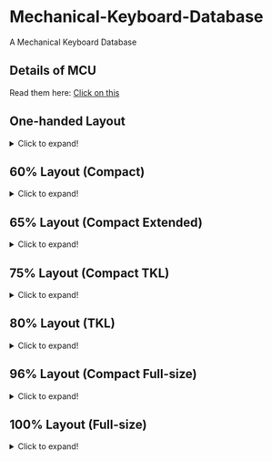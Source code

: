 # Mechanical-Keyboard-Database

A Mechanical Keyboard Database

## Details of MCU
Read them here: [Click on this](https://github.com/SonixQMK/Mechanical-Keyboard-Database/tree/main/docs)

## One-handed Layout
<details>
  <summary>Click to expand!</summary>

  | Brand    | Model | MCU  | Rebrand MCU | QMK  | Link | Backlight | Hotswap | Wireless | KLE                                                                                    |
  | -------- | ----- | ---- | ----------- | ---- | ---- | --------- | ------- | -------- | -------------------------------------------------------------------------------------- |
  | Redragon | K583  | ?    | SN32F268    | No   |      | RGB       | No      | No       | [Here](http://www.keyboard-layout-editor.com/#/gists/6a9dc51ff1d85ed903a189ab8cdde281) |
  | Redragon | K585  | ?    | SN32F268    | No   |      | RGB       | All     | No       | [Here](http://www.keyboard-layout-editor.com/#/gists/8eac8002c2866278d45ddfb863a33a24) |
  |          |       |      |             |      |      |           |         |          |                                                                                        |
</details>

## 60% Layout (Compact)
<details>
  <summary>Click to expand!</summary>
  
  ## 61 Keys

  | Brand        | Model     | MCU        | Rebrand MCU | QMK  | Link                         | Backlight | Hotswap | Wireless      | KLE                                                                                    |
  | ------------ | ------    | ---------- | ----------- | ---- | -----------------------------| --------- | ------- | ------------- | -------------------------------------------------------------------------------------- |
  | Ajazz        | K620T     | HFD2201KBA | SN32F248B   | No   |                              | RGB       | No      | Bluetooth 3.0 | [Here](http://www.keyboard-layout-editor.com/#/gists/a9f5d67eeace4c41a4a615754a3916f1) |
  | Akko         | 3061S     | ?          | SN32F248B   | WIP  |                              | RGB       | No      | Bluetooth 5.0 | [Here](http://www.keyboard-layout-editor.com/#/gists/4d274d324ddd2086387a1ace5ed84635) |
  | E-Dra        | EK361W    | ?          | SN32F248B   | No   |                              | RGB       | All     | No            | [Here](http://www.keyboard-layout-editor.com/#/gists/abdebfbedcb2906eccb7061d52101643) |
  | FlashQuark   | Horizon Z | HFD2201KBA | SN32F248B   | WIP  |                              | RGB       | No      | Bluetooth 5.0 |                                                                                        |
  | IQUNIX       | F60       | VS11K09A-1 | SN32F248B   | No   |                              | RGB       | All     | No            | [Here](http://www.keyboard-layout-editor.com/#/gists/96918d46c4a13ee1673cef0b9c3654fa) |
  | Kemove       | K61 Shadow | HFD2201KBA | SN32F248B   | WIP  | [Here](https://github.com/stanley-fork/qmk_firmware_sonix/tree/sn32_develop/keyboards/kemove/dk61) | RGB       | All      | Bluetooth 5.0 |          |
  | Motospeed    | CK62      | HFD2201KBA | SN32F248B   | No   |                              | RGB       | No      | Bluetooth 5.0 |                                                                                        |
  | NOS          | C-450     | HFD2201KBA | SN32F248B  | No    |                              | RGB       | No      | No            |                                        
  | Redragon     | K530      | VS11K09A-1 | SN32F248B   | WIP  | [Here](https://git.io/JO3Wy) | RGB       | All     | Bluetooth 5.0 | [Here](http://www.keyboard-layout-editor.com/#/gists/8be3e599dc4f67b6c0f00cc80a60cd65) |
  | Redragon     | K630      | VS11K09A-1 | SN32F248B   | No   |                              | RGB       | All     | No            | [Here](http://www.keyboard-layout-editor.com/#/gists/2ca9bf368b2f987c0c0be06c28ff071c) |
  | Royal Kludge | RK61      | ?          | SN32F268    | WIP  | [Here](https://git.io/JO3cI) | White     | No      | Bluetooth 3.0 | [Here](http://www.keyboard-layout-editor.com/#/gists/a9f5d67eeace4c41a4a615754a3916f1) |
  | Smart Duck   | XS61      | ?          | SN32F248B   | WIP  | [Here](https://git.io/JO3Wy) | RGB       | No      | No            | [Here](http://www.keyboard-layout-editor.com/#/gists/94e3e00626d7563ed4bbea687e20e841) |
  |              |           |            |             |      |                              |           |         |               |                                                                                        |
  ## 62 Keys
    
  | Brand        | Model     | MCU        | Rebrand MCU | QMK  | Link                         | Backlight | Hotswap | Wireless      | KLE                                                                                    |
  | ------------ | ------    | ---------- | ----------- | ---- | -----------------------------| --------- | ------- | ------------- | -------------------------------------------------------------------------------------- |
  | Deltaco      | WK85B     | HFD2201KBA | SN32F248B   | WIP  | [Here](https://git.io/JuKf7) | RGB       | No      | No            | [Here](http://www.keyboard-layout-editor.com/#/gists/7452d2f598a8a3be921e26ef6f4c3307) |
  
  ## 63 Keys

  | Brand          | Model  | MCU        | Rebrand MCU | QMK  | Link                         | Backlight | Hotswap | Wireless      | KLE                                                                                    |
  | -------------- | ------ | ---------- | ----------- | ---- | ---------------------------- | --------- | ------- | ------------- | -------------------------------------------------------------------------------------- |
  | Kemove(Dierya) | DK63   | VS11K09A-1 | SN32F248B   | WIP  | [Here](https://git.io/JO34J) | RGB       | All     | Bluetooth 5.1 | [Here](http://www.keyboard-layout-editor.com/#/gists/63afa32b87fe017ce0f906ef69d5122c) |
  | BlitzWolf      | BW-KB1 | HFD2201KBA | SN32F248B   | WIP  | [Here](https://git.io/JnqDK) | RGB       | No      | Bluetooth 5.0 | [Here](http://www.keyboard-layout-editor.com/#/gists/5f7aeadfe4f86b70b7ad6350d0fbedb5) |
  |                |        |            |             |      |                              |           |         |               |                                                                                        |

  ## 66 Keys

  | Brand           | Model | MCU      | Rebrand MCU | QMK  | Link | Backlight | Hotswap | Wireless | KLE                                                                                    |
  | --------------- | ----- | -------- | ----------- | ---- | ---- | --------- | ------- | -------- | -------------------------------------------------------------------------------------- |
  | Womier(GamaKay) | K66   | VS11K16A | SN32F268    | WIP  |      | RGB       | All     | No       | [Here](http://www.keyboard-layout-editor.com/#/gists/8ddceb2e7bdef2bfa16d6c0825257358) |
  |                 |       |          |             |      |      |           |         |          |                                                                                        |
</details>

## 65% Layout (Compact Extended)
<details>
  <summary>Click to expand!</summary>

  ## 68 Keys

  | Brand        | Model     | MCU    | Rebrand MCU | QMK  | Link                         | Backlight | Hotswap | Wireless      | KLE                                                                                    |
  | ------------ | --------- | ------ | ----------- | ---- | -----------------------------| --------- | ------- | ------------- | -------------------------------------------------------------------------------------- |
  | Akko         | 3068      | ?      | SN32F268    | No   |                              | No        | No      | Bluetooth 3.0 | [Here](http://www.keyboard-layout-editor.com/#/gists/b951590d73a88acfa7548439a9755a06) |
  | Akko         | 3068      | ?      | SN32F268    | No   |                              | White     | No      | Bluetooth 5.0 | [Here](http://www.keyboard-layout-editor.com/#/gists/63badde2007beb3e091436cc714cb58d) |
  | Akko         | 3068 v2   | ?      | SN32F248B   | No   |                              | RGB       | All     | Bluetooth 5.0 | [Here](http://www.keyboard-layout-editor.com/#/gists/c9060a33124daf5f2ddfc549bcdd6093) |
  | KeyDous      | NJ68      | M103CB | NUC123      | No   |                              | RGB       | All     | Bluetooth 5.0 | [Here](http://www.keyboard-layout-editor.com/#/gists/217036f674eb6cb34f9d9a87f2274fb4) |
  | Royal Kludge | RK68(855) | ?      | SN32F268    | WIP  | [Here](https://git.io/JO3cO) | White     | All     | Bluetooth 5.1 | [Here](http://www.keyboard-layout-editor.com/#/gists/0721c17468666207f84fcab230130ec9) |
  |              |           |        |             |      |                              |           |         |               |                                                                                        |
</details>

## 75% Layout (Compact TKL)
<details>
  <summary>Click to expand!</summary>

  ## 82 Keys

  | Brand | Model       | MCU        | Rebrand MCU | QMK  | Link                         | Backlight | Hotswap | Wireless | KLE                                                                                    |
  | ----- | ----------- | ---------- | ----------- | ---- | -----------------------------| --------- | ------- | -------- | -------------------------------------------------------------------------------------- |
  | Ajazz | AK33 (BJ33) | VS11K09A   | SN32F248    | WIP  | [Here](https://git.io/JO3Wy) | RGB       | No      | No       | [Here](http://www.keyboard-layout-editor.com/#/gists/24d293cad6cedaf6be937016c4f02311) |
  | Ajazz | AK33 (SG33) | VS11K09A-1 | SN32F248B   | WIP  | [Here](https://git.io/JO3Wy) | RGB       | No      | No       | [Here](http://www.keyboard-layout-editor.com/#/gists/24d293cad6cedaf6be937016c4f02311) |
  | Ajazz | AK33        | ?          | SN32F268    | No   |                              | White     | No      | No       | [Here](http://www.keyboard-layout-editor.com/#/gists/24d293cad6cedaf6be937016c4f02311) |
  |       |             |            |             |      |                              |           |         |          |                                                                                        |

  ## 84 Keys

  | Brand         | Model   | MCU        | Rebrand MCU | QMK  | Link | Backlight | Hotswap | Wireless                | KLE                                                                                    |
  | ------------- | ------- | ---------- | ----------- | ---- | ---- | --------- | ------- | ----------------------- | -------------------------------------------------------------------------------------- |
  | Akko          | 3084    | VS11K17A   | SN32F268    | No   |      | No        | No      | Bluetooth 3.0           | [Here](http://www.keyboard-layout-editor.com/#/gists/399700dca7f39a347f8f89d752b46bda) |
  | Akko          | 3084    | VS11K17A   | SN32F268    | WIP  |      | White     | No      | Bluetooth 5.0           | [Here](http://www.keyboard-layout-editor.com/#/gists/f92a481c5b2a026e23ae2217ac37c32e) |
  | Akko          | 3084 v2 | ?          | SN32F268    | No   |      | No        | All     | No                      | [Here](http://www.keyboard-layout-editor.com/#/gists/0483653eb4a87fd92bb5c94cb4074aee) |
  | Keychron/京造 | K2      | VS11K17A   | SN32F268    | No   |      | White     | All     | Bluetooth 5.1           | [Here](http://www.keyboard-layout-editor.com/#/gists/24d293cad6cedaf6be937016c4f02311) |
  | Keychron      | K2      | VS11K09A-1 | SN32F248B   | No   |      | RGB       | All     | Bluetooth 5.1           | [Here](http://www.keyboard-layout-editor.com/#/gists/24d293cad6cedaf6be937016c4f02311) |
  | Royal Kludge  | RK84    | ?          | SN32F248B   | No   |      | RGB       | All     | Bluetooth 5.1 & 2.4 GHz | [Here](http://www.keyboard-layout-editor.com/#/gists/be675867e0d684b31418a4179be5f231) |
  |               |         |            |             |      |      |           |         |                         |                                                                                        |
</details>

## 80% Layout (TKL)
<details>
  <summary>Click to expand!</summary>

  ## 87 Keys

  | Brand                   | Model             | MCU           | Rebrand MCU | QMK                                  | Link                         | Backlight | Hotswap | Wireless      | KLE                                                                                    |
  | ----------------------- | ----------------  | ------------- | ----------- | ------------------------------------ | -----------------------------| --------- | ------- | ------------- | -------------------------------------------------------------------------------------- |
  | 1stPlayer               | MK8               | NUC121SC2AE   | No          | WIP                                  |                              | RGB       | 13 Keys | No            | [Here](http://www.keyboard-layout-editor.com/#/gists/8151dafe2cbd653ffe7df9b99f14d9b3) |
  | 1stPlayer               | DK5.0 Lite        | BYK816        | ?           | No                                   |                              | RGB       | No      | No            | [Here](http://www.keyboard-layout-editor.com/#/gists/1808dda040416cfafe36329d84907a35) |
  | Ajazz                   | K870T             | HFD2201KBA    | SN32F248B   | No                                   |                              | RGB       | No      | Bluetooth 5.0 | [Here](http://www.keyboard-layout-editor.com/#/gists/5e46c1b6ac2cc5ca9afb559722431e14) |
  | Akko                    | 3087              | ?             | SN32F268    | No                                   |                              | No        | No      | No            | [Here](http://www.keyboard-layout-editor.com/#/gists/d49ecd7a294736ea585fc5cca242eecd) |
  | Akko                    | 3087 v2           | ?             | SN32F268    | No                                   |                              | No        | No      | No            | [Here](http://www.keyboard-layout-editor.com/#/gists/9c4a1e0d3bb7fadc54094c535957b660) |
  | Akko                    | 3087S             | ?             | SN32F248B   | No                                   |                              | No        | No      | No            | [Here](http://www.keyboard-layout-editor.com/#/gists/5e68841bbc7bafc7342131127bb0cba2) |
  | E-Dra                   | EK387             | VS11K09A-1    | SN32F248B   | No                                   |                              | RGB       | All     | No            | [Here](http://www.keyboard-layout-editor.com/#/gists/d879c29f46369b00d314f9c677a06876) |
  | GANSS                   | GS87D             | HFD48KP500    | SN32F268    | No                                   |                              | White     | No      | Bluetooth 3.0 | [Here](http://www.keyboard-layout-editor.com/#/gists/edea1f92ede1cb04a99b1e7cd4631797) |
  | Glorious PC Gaming Race | GMMK TKL 2020     | VS11K13A      | SN32F268    | No                                   |                              | RGB       | All     | No            | [Here](http://www.keyboard-layout-editor.com/#/gists/4bd6c41cc5330b1e875fff528ac4a627) |
  | HyperX                  | Alloy Origin Core | SN32F247B     | No          | No                                   |                              | RGB       | No      | No            | [Here](http://www.keyboard-layout-editor.com/#/gists/86d62bb80b0d06240d9b6507bc0c07fa) |
  | iKBC                    | F87               | HT32F1854     | No          | No                                   |                              | RGB       | No      | No            | [Here](http://www.keyboard-layout-editor.com/#/gists/6de08aa78aa96ceecbff24080d628b9e) |
  | IQUNIX                  | SLIM87            | VS11K09A-1    | SN32F248B   | No                                   |                              | RGB       | All     | No            | [Here](http://www.keyboard-layout-editor.com/#/gists/fb2f550a259d4d9d4c99aa3b25a70ef4) |
  | Keychron                | C1 (White)        | HFD48KC900    | SN32F268    | No                                   |                              | White     | No      | No            |                                                                                        |
  | Redragon                | K552              | VS11K09A      | SN32F248    | WIP                                  | [Here](https://git.io/JO3Wy) | RGB       | No      | No            | [Here](http://www.keyboard-layout-editor.com/#/gists/b36dcdea15c466a83d6de389b05cf7c5) |
  | Redragon                | K552-1            | VS11K09A      | SN32F248    | WIP                                  | [Here](https://git.io/JO3Wy) | RGB       | All     | No            | [Here](http://www.keyboard-layout-editor.com/#/gists/b36dcdea15c466a83d6de389b05cf7c5) |
  | Redragon                | K552-2 (Rare)     | VS11K09A      | SN32F248    | WIP                                  | [Here](https://git.io/JO3Wy) | RGB       | All     | No            | [Here](http://www.keyboard-layout-editor.com/#/gists/b36dcdea15c466a83d6de389b05cf7c5) |
  | Redragon                | K552-2            | VS11K09A-1    | SN32F248B   | WIP                                  | [Here](https://git.io/JO3Wy) | RGB       | All     | No            | [Here](http://www.keyboard-layout-editor.com/#/gists/b36dcdea15c466a83d6de389b05cf7c5) |
  | Redragon                | K553              | VS11K09A      | SN32F248    | WIP                                  | [Here](https://git.io/JO3Wy) | RGB       | All     | No            | [Here](http://www.keyboard-layout-editor.com/#/gists/4ead61527722aa43efa4ad3ef3cbe5a6) |
  | Redragon                | K553-1            | VS11K09A-1    | SN32F248B   | WIP                                  | [Here](https://git.io/JO3Wy) | RGB       | All     | No            | [Here](http://www.keyboard-layout-editor.com/#/gists/4ead61527722aa43efa4ad3ef3cbe5a6) |
  | Redragon                | K587              | VS11K09A-1    | SN32F248B   | No                                   |                              | RGB       | All     | No            | [Here](http://www.keyboard-layout-editor.com/#/gists/5cdcf1c8179a390e7c7890445f3fcf7a) |
  | Redragon                | K587-PRO          | VS11K09A-1    | SN32F248B   | No                                   |                              | RGB       | All     | No            | [Here](http://www.keyboard-layout-editor.com/#/gists/5cdcf1c8179a390e7c7890445f3fcf7a) |
  | Redragon                | K588              | VS11K09A-1    | SN32F248B   | No                                   |                              | RGB       | All     | No            | [Here](http://www.keyboard-layout-editor.com/#/gists/f5b4d7a2eaac30c33a1db9d5dda7f473) |
  | Redragon                | K588-PRO          | VS11K09A-1    | SN32F248B   | No                                   |                              | RGB       | All     | No            | [Here](http://www.keyboard-layout-editor.com/#/gists/f5b4d7a2eaac30c33a1db9d5dda7f473) |
  | SPCGear                 | GK530 Tournament  | VS11K09A      | SN32F248    | WIP                                  | [Here](https://git.io/JO3Wy) | RGB       | No      | No            | [Here](http://www.keyboard-layout-editor.com/#/gists/7d46368626ddc9ee3fe0ffdb09105806) |
  | SPCGear                 | GK630 Tournament  | ?             | SN32F248B   | No                                   |                              | RGB       | No      | No            | [Here](http://www.keyboard-layout-editor.com/#/gists/7d2c3c1ad39fa99e7e7fd04798472d21) |
  | Tecware                 | Phantom 87        | VS11K13A      | SN32F268    | No                                   |                              | RGB       | All     | No            | [Here](http://www.keyboard-layout-editor.com/#/gists/bf2171b909d796d4333a5b3536f7bf23) |
  | Yuemi/Xiaomi            | Yuemi Pro MK02    | STM32F072C8T6 | No          | [Official QMK](https://git.io/JO3C1) | [Here](https://git.io/JO3nF) | White     | No      | No            | [Here](http://www.keyboard-layout-editor.com/#/gists/fcd42696d0ff4d0788870460b5401b22) |
  |                         |                   |               |             |                                      |                              |           |         |               |                                                                                        |
</details>

## 96% Layout (Compact Full-size)
<details>
  <summary>Click to expand!</summary>

  ## 98 Keys

  | Brand          | Model   | MCU         | Rebrand MCU | QMK  | Link | Backlight | Hotswap | Wireless                | KLE                                                                                    |
  | -------------- | ------- | ----------- | ----------- | ---- | ---- | --------- | ------- | ----------------------- | -------------------------------------------------------------------------------------- |
  | Akko           | 3098    | ?           | SN32F268    | No   |      | No        | No      | No                      | [Here](http://www.keyboard-layout-editor.com/#/gists/1980ac11b7d5217c90c5157f07a7c022) |
  | Akko           | 3098 v2 | ?           | ?           | No   |      | No        | All     | No                      | [Here](http://www.keyboard-layout-editor.com/#/gists/72b4d4da3389a1ddd66b6689e6787eba) |
  | Flesports/腹灵 | FL980   | NUC121SC2AE | No          | No   |      | RGB       | All     | Bluetooth 5.0 & 2.4 GHz | [Here](http://www.keyboard-layout-editor.com/#/gists/8d3fc231a29b0fc8240d4c4553998f25) |
  |                |         |             |             |      |      |           |         |                         |                                                                                        |

  ## 100 Keys

  | Brand        | Model      | MCU  | Rebrand MCU | QMK  | Link | Backlight | Hotswap | Wireless                | KLE                                                                                    |
  | ------------ | ---------- | ---- | ----------- | ---- | ---- | --------- | ------- | ----------------------- | -------------------------------------------------------------------------------------- |
  | Royal Kludge | RK100(860) | ?    | ?           | No   |      | White     | All     | Bluetooth 5.0 & 2.4 GHz | [Here](http://www.keyboard-layout-editor.com/#/gists/708d3282ca2169d08408cd1c718991c4) |
  |              |            |      |             |      |      |           |         |                         |                                                                                        |
</details>

## 100% Layout (Full-size)
<details>
  <summary>Click to expand!</summary>

  ## 104 Keys

  | Brand     | Model             | MCU        | Rebrand MCU | QMK  | Link                         | Backlight | Hotswap | Wireless | KLE                                                                                    |
  | --------- | ----------------- | ---------- | ----------- | ---- | ---------------------------- | --------- | ------- | -------- | -------------------------------------------------------------------------------------- |
  | 1stPlayer | Bullet Hunter MK6 | VS11K09A   | SN32F248    | No   |                              | RGB       | No      | No       | [Here](http://www.keyboard-layout-editor.com/#/gists/fcefa4d3f55078d166ddd97ffb8580a2) |
  | 1stPlayer | DK5.0             | BYK816     | ?           | No   |                              | RGB       | No      | No       | [Here](http://www.keyboard-layout-editor.com/#/gists/9f69e32d68d8b06c1bf3c3b61c4cfacc) |
  | DareU     | EK1280            | VS11K09A-1 | SN32F248B   | No   |                              | RGB       | ?       | No       | [Here](http://www.keyboard-layout-editor.com/#/gists/0baaf6fb54455db1c38ceccf737456ea) |
  | E-Dra     | EK3104            | VS11K09A-1 | SN32F248B   | No   |                              | RGB       | All     | No       | [Here](http://www.keyboard-layout-editor.com/#/gists/1b08e9d6709f70179504e059fe2c6e70) |
  | E-Dra     | EK308             | VS11K09A-1 | SN32F248B   | No   |                              | RGB       | ?       | No       | [Here](http://www.keyboard-layout-editor.com/#/gists/b0c06905a60e508c811958b9d2e9c658) |
  | Gamepower | OGRE              | VS11K09A-1 | SN32F248B   | No   |                              | RGB       | No      | No       | [Here](http://www.keyboard-layout-editor.com/#/gists/368bafc4c3a3c8d2ba0bcea65929771e) |
  | HyperX    | Alloy Origin      | SN32F247B  | No          | No   |                              | RGB       | No      | No       | [Here](http://www.keyboard-layout-editor.com/#/gists/fc66cef8981c1d68aae0d1e678d1b997) |
  | Redragon  | K512              | ?          | SN32F268    | No   |                              | RGB       | No      | No       | [Here](http://www.keyboard-layout-editor.com/#/gists/6633a259a2e2f86aa0b6989fedf5335e) |
  | Redragon  | K556              | VS11K09A-1 | SN32F248B   | WIP  | [Here](https://git.io/JO3Wy) | RGB       | All     | No       | [Here](http://www.keyboard-layout-editor.com/#/gists/c0008dfb1f2ba3a1d191533580ce1b4c) |
  | Redragon  | K557              | VS11K09A-1 | SN32F248B   | No   |                              | RGB       | All     | No       | [Here](http://www.keyboard-layout-editor.com/#/gists/305bd83e0b820b9211597cebc16622b2) |
  | Redragon  | K559              | VS11K09A-1 | SN32F248B   | No   |                              | RGB       | All     | No       | [Here](http://www.keyboard-layout-editor.com/#/gists/178c7dc4d033243ae20433f69e13ba97) |
  | Redragon  | K563              | VS11K09A-1 | SN32F248B   | No   |                              | RGB       | All     | No       | [Here](http://www.keyboard-layout-editor.com/#/gists/b8178f5e6923a90ec3c037be17fc496f) |
  | Redragon  | K578              | VS11K09A-1 | SN32F248B   | No   |                              | RGB       | All     | No       | [Here](http://www.keyboard-layout-editor.com/#/gists/159ce488e14c884f363008b6a22a290e) |
  | Redragon  | K579              | VS11K09A-1 | SN32F248B   | No   |                              | RGB       | All     | No       | [Here](http://www.keyboard-layout-editor.com/#/gists/f967f05398eaa0acff6baf6cbd94e288) |
  | Redragon  | K580              | VS11K09A-1 | SN32F248B   | No   |                              | RGB       | All     | No       | [Here](http://www.keyboard-layout-editor.com/#/gists/552758662b944e75f4dd765c6232e0f7) |
  | Redragon  | K580-PRO          | VS11K09A-1 | SN32F248B   | No   |                              | RGB       | All     | No       | [Here](http://www.keyboard-layout-editor.com/#/gists/552758662b944e75f4dd765c6232e0f7) |
  | Redragon  | K582              | VS11K09A-1 | SN32F248B   | WIP  | [Here](https://git.io/JO3Wy) | RGB       | All     | No       | [Here](http://www.keyboard-layout-editor.com/#/gists/f76a6804e2d5efe2fe26d78c2d1c69ba) |
  | Redragon  | K582-PRO          | VS11K09A-1 | SN32F248B   | No   |                              | RGB       | All     | No       | [Here](http://www.keyboard-layout-editor.com/#/gists/f76a6804e2d5efe2fe26d78c2d1c69ba) |
  | Redragon  | K586              | VS11K09A-1 | SN32F248B   | No   |                              | RGB       | All     | No       | [Here](http://www.keyboard-layout-editor.com/#/gists/37e6480583b00c7a5dab5b392fbd71af) |
  | Redragon  | K586-PRO          | VS11K09A-1 | SN32F248B   | No   |                              | RGB       | All     | No       | [Here](http://www.keyboard-layout-editor.com/#/gists/37e6480583b00c7a5dab5b392fbd71af) |
  | Redragon  | K591              | VS11K09A-1 | SN32F248B   | No   |                              | RGB       | All     | No       | [Here](http://www.keyboard-layout-editor.com/#/gists/62b96a9913d320ad56298f408ac896f5) |
  | Redragon  | K592-PRO          | VS11K09A-1 | SN32F248B   | No   |                              | RGB       | All     | No       | [Here](http://www.keyboard-layout-editor.com/#/gists/2557095ca4756f0d84b522bd857eb43f) |
  | SPCGear   | GK540 Magna       | VS11K09A   | SN32F248    | WIP  | [Here](https://git.io/JO3Wy) | RGB       | No      | No       | [Here](http://www.keyboard-layout-editor.com/#/gists/25cfbcc60827d7aff0433775192abe9d) |
  | SPCGear   | GK550 Omnis       | VS11K09A   | SN32F248    | No   |                              | RGB       | No      | No       | [Here](http://www.keyboard-layout-editor.com/#/gists/e3462102362c47000b57372603d5a6ff) |
  | Tecware   | Phantom 104       | ?          | SN32F268    | No   |                              | RGB       | All     | No       | [Here](http://www.keyboard-layout-editor.com/#/gists/0d614541b51863c0255a935f9c6ffa7c) |
  |           |                   |            |             |      |                              |           |         |          |                                                                                        |

  ## 105 Keys

  | Brand   | Model  | MCU      | Rebrand MCU | QMK  | Link                         | Backlight | Hotswap | Wireless | KLE                                                                                    |
  | ------- | ------ | -------- | ----------- | ---- | ---------------------------- | --------- | ------- | -------- | -------------------------------------------------------------------------------------- |
  | aLLreLi | K643   | VS11K09A | SN32F248    | WIP  | [Here](https://git.io/JOST1) | RGB       | No      | No       | [Here](http://www.keyboard-layout-editor.com/#/gists/3377a0a5d2f48423e88bc487910509b5) |
  | Trust   | GXT890 | VS11K09A | SN32F248    | No   |                              | RGB       | No      | No       | [Here](http://www.keyboard-layout-editor.com/#/gists/8d8108d04d3b762015befa766fba6cd3) |
  |         |        |          |             |      |                              |           |         |          |                                                                                        |

  ## 108 Keys

  | Brand  | Model   | MCU  | Rebrand MCU | QMK  | Link | Backlight | Hotswap | Wireless | KLE                                                                                    |
  | ------ | ------- | ---- | ----------- | ---- | ---- | --------- | ------- | -------- | -------------------------------------------------------------------------------------- |
  | Akko   | 3108    | ?    | SN32F268    | No   |      | No        | No      | No       | [Here](http://www.keyboard-layout-editor.com/#/gists/c7325282cd19c56510e92a0976cab70f) |
  | Akko   | 3108 v2 | ?    | SN32F268    | No   |      | No        | No      | No       | [Here](http://www.keyboard-layout-editor.com/#/gists/e216de679e1506b9369ff093c1d24ef1) |
  | IQUNIX | SLIM108 | ?    | SN32F248B   | No   |      | RGB       | All     | No       | [Here](http://www.keyboard-layout-editor.com/#/gists/69dd90c9425f07f0f88d1fbcca910824) |
  |        |         |      |             |      |      |           |         |          |                                                                                        |
</details>
